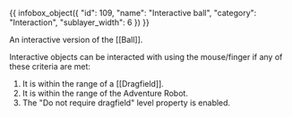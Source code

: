 {{ infobox_object({
	"id": 109,
	"name": "Interactive ball",
	"category": "Interaction",
	"sublayer_width": 6
}) }}

An interactive version of the [[Ball]].

Interactive objects can be interacted with using the mouse/finger if any of these criteria are met:
1. It is within the range of a [[Dragfield]].
2. It is within the range of the Adventure Robot.
3. The "Do not require dragfield" level property is enabled.